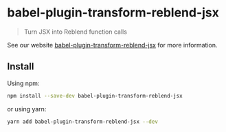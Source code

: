 # babel-plugin-transform-reblend-jsx

> Turn JSX into Reblend function calls

See our website [babel-plugin-transform-reblend-jsx](https://babeljs.io/docs/babel-plugin-transform-reblend-jsx) for more information.

## Install

Using npm:

```sh
npm install --save-dev babel-plugin-transform-reblend-jsx
```

or using yarn:

```sh
yarn add babel-plugin-transform-reblend-jsx --dev
```
